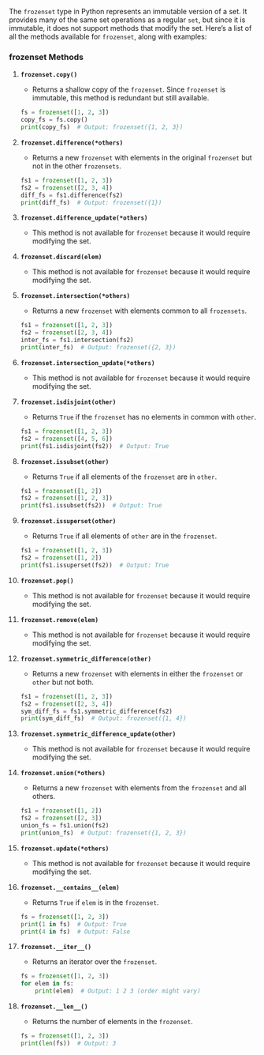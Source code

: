 The `frozenset` type in Python represents an immutable version of a set. It provides many of the same set operations as a regular `set`, but since it is immutable, it does not support methods that modify the set. Here’s a list of all the methods available for `frozenset`, along with examples:

### frozenset Methods

1. **`frozenset.copy()`**
   - Returns a shallow copy of the `frozenset`. Since `frozenset` is immutable, this method is redundant but still available.

   ```python
   fs = frozenset([1, 2, 3])
   copy_fs = fs.copy()
   print(copy_fs)  # Output: frozenset({1, 2, 3})
   ```

2. **`frozenset.difference(*others)`**
   - Returns a new `frozenset` with elements in the original `frozenset` but not in the other `frozensets`.

   ```python
   fs1 = frozenset([1, 2, 3])
   fs2 = frozenset([2, 3, 4])
   diff_fs = fs1.difference(fs2)
   print(diff_fs)  # Output: frozenset({1})
   ```

3. **`frozenset.difference_update(*others)`**
   - This method is not available for `frozenset` because it would require modifying the set.

4. **`frozenset.discard(elem)`**
   - This method is not available for `frozenset` because it would require modifying the set.

5. **`frozenset.intersection(*others)`**
   - Returns a new `frozenset` with elements common to all `frozensets`.

   ```python
   fs1 = frozenset([1, 2, 3])
   fs2 = frozenset([2, 3, 4])
   inter_fs = fs1.intersection(fs2)
   print(inter_fs)  # Output: frozenset({2, 3})
   ```

6. **`frozenset.intersection_update(*others)`**
   - This method is not available for `frozenset` because it would require modifying the set.

7. **`frozenset.isdisjoint(other)`**
   - Returns `True` if the `frozenset` has no elements in common with `other`.

   ```python
   fs1 = frozenset([1, 2, 3])
   fs2 = frozenset([4, 5, 6])
   print(fs1.isdisjoint(fs2))  # Output: True
   ```

8. **`frozenset.issubset(other)`**
   - Returns `True` if all elements of the `frozenset` are in `other`.

   ```python
   fs1 = frozenset([1, 2])
   fs2 = frozenset([1, 2, 3])
   print(fs1.issubset(fs2))  # Output: True
   ```

9. **`frozenset.issuperset(other)`**
   - Returns `True` if all elements of `other` are in the `frozenset`.

   ```python
   fs1 = frozenset([1, 2, 3])
   fs2 = frozenset([1, 2])
   print(fs1.issuperset(fs2))  # Output: True
   ```

10. **`frozenset.pop()`**
    - This method is not available for `frozenset` because it would require modifying the set.

11. **`frozenset.remove(elem)`**
    - This method is not available for `frozenset` because it would require modifying the set.

12. **`frozenset.symmetric_difference(other)`**
    - Returns a new `frozenset` with elements in either the `frozenset` or `other` but not both.

    ```python
    fs1 = frozenset([1, 2, 3])
    fs2 = frozenset([2, 3, 4])
    sym_diff_fs = fs1.symmetric_difference(fs2)
    print(sym_diff_fs)  # Output: frozenset({1, 4})
    ```

13. **`frozenset.symmetric_difference_update(other)`**
    - This method is not available for `frozenset` because it would require modifying the set.

14. **`frozenset.union(*others)`**
    - Returns a new `frozenset` with elements from the `frozenset` and all others.

    ```python
    fs1 = frozenset([1, 2])
    fs2 = frozenset([2, 3])
    union_fs = fs1.union(fs2)
    print(union_fs)  # Output: frozenset({1, 2, 3})
    ```

15. **`frozenset.update(*others)`**
    - This method is not available for `frozenset` because it would require modifying the set.

16. **`frozenset.__contains__(elem)`**
    - Returns `True` if `elem` is in the `frozenset`.

    ```python
    fs = frozenset([1, 2, 3])
    print(1 in fs)  # Output: True
    print(4 in fs)  # Output: False
    ```

17. **`frozenset.__iter__()`**
    - Returns an iterator over the `frozenset`.

    ```python
    fs = frozenset([1, 2, 3])
    for elem in fs:
        print(elem)  # Output: 1 2 3 (order might vary)
    ```

18. **`frozenset.__len__()`**
    - Returns the number of elements in the `frozenset`.

    ```python
    fs = frozenset([1, 2, 3])
    print(len(fs))  # Output: 3
    ```
